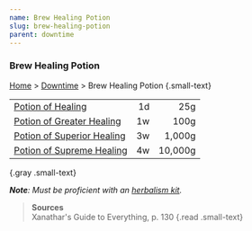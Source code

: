 ```yaml
---
name: Brew Healing Potion
slug: brew-healing-potion
parent: downtime
---
```

### Brew Healing Potion
[Home](dm-operations-center) > [Downtime](downtime-menu) > Brew Healing Potion {.small-text}

||||
| ---------------------------------------------------------------|----:|--------:|
| [Potion of Healing](/item/potion-of-healing)                   |  1d |     25g |
| [Potion of Greater Healing](/item/potion-of-healing-greater)   |  1w |    100g |
| [Potion of Superior Healing](/item/potion-of-healing-superior) |  3w |  1,000g |
| [Potion of Supreme Healing](/item/potion-of-healing-supreme)   |  4w | 10,000g |
{.gray .small-text}

***Note**: Must be proficient with an [herbalism kit](/item/herbalism-kit).*

> **Sources** <br/>
> Xanathar's Guide to Everything, p. 130
{.read .small-text}